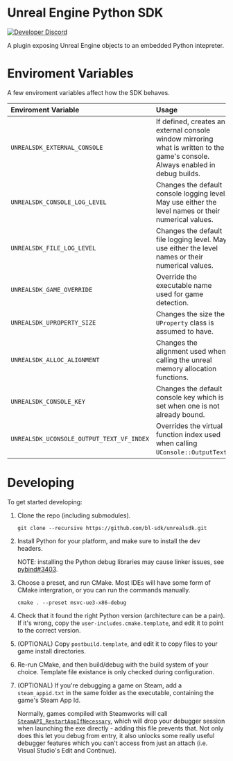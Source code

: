 # Unreal Engine Python SDK
[![Developer Discord](https://img.shields.io/static/v1?label=&message=Developer%20Discord&logo=discord&color=222)](https://discord.gg/VJXtHvh)

A plugin exposing Unreal Engine objects to an embedded Python intepreter.

# Enviroment Variables
A few enviroment variables affect how the SDK behaves.

Enviroment Variable                       | Usage
:-----------------------------------------|:------
`UNREALSDK_EXTERNAL_CONSOLE`              | If defined, creates an external console window mirroring what is written to the game's console. Always enabled in debug builds.
`UNREALSDK_CONSOLE_LOG_LEVEL`             | Changes the default console logging level. May use either the level names or their numerical values.
`UNREALSDK_FILE_LOG_LEVEL`                | Changes the default file logging level. May use either the level names or their numerical values.
`UNREALSDK_GAME_OVERRIDE`                 | Override the executable name used for game detection.
`UNREALSDK_UPROPERTY_SIZE`                | Changes the size the `UProperty` class is assumed to have.
`UNREALSDK_ALLOC_ALIGNMENT`               | Changes the alignment used when calling the unreal memory allocation functions.
`UNREALSDK_CONSOLE_KEY`                   | Changes the default console key which is set when one is not already bound.
`UNREALSDK_UCONSOLE_OUTPUT_TEXT_VF_INDEX` | Overrides the virtual function index used when calling `UConsole::OutputText`.

# Developing
To get started developing:

1. Clone the repo (including submodules).
   ```
   git clone --recursive https://github.com/bl-sdk/unrealsdk.git
   ```

2. Install Python for your platform, and make sure to install the dev headers.

   NOTE: installing the Python debug libraries may cause linker issues, see
   [pybind#3403](https://github.com/pybind/pybind11/issues/3403).

3. Choose a preset, and run CMake. Most IDEs will have some form of CMake intergration, or you can
   run the commands manually.
   ```
   cmake . --preset msvc-ue3-x86-debug
   ```

4. Check that it found the right Python version (architecture can be a pain). If it's wrong, copy
   the `user-includes.cmake.template`, and edit it to point to the correct version.

5. (OPTIONAL) Copy `postbuild.template`, and edit it to copy files to your game install directories.

6. Re-run CMake, and then build/debug with the build system of your choice. Template file existance
   is only checked during configuration.

7. (OPTIONAL) If you're debugging a game on Steam, add a `steam_appid.txt` in the same folder as the
   executable, containing the game's Steam App Id.

   Normally, games compiled with Steamworks will call
   [`SteamAPI_RestartAppIfNecessary`](https://partner.steamgames.com/doc/sdk/api#SteamAPI_RestartAppIfNecessary),
   which will drop your debugger session when launching the exe directly - adding this file prevents
   that. Not only does this let you debug from entry, it also unlocks some really useful debugger
   features which you can't access from just an attach (i.e. Visual Studio's Edit and Continue).
